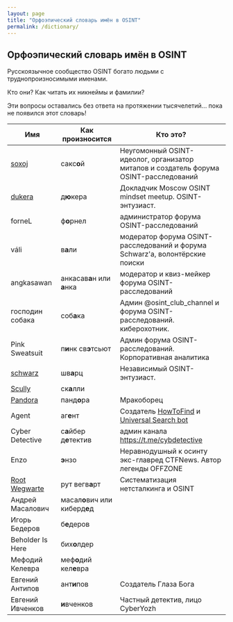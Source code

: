 ```yaml
---
layout: page
title: "Орфоэпический словарь имён в OSINT"
permalink: /dictionary/
---
```


## Орфоэпический словарь имён в OSINT

Русскоязычное сообщество OSINT богато людьми с труднопроизносимыми именами.

Кто они? Как читать их никнеймы и фамилии?

Эти вопросы оставались без ответа на протяжении тысячелетий...
пока не появился этот словарь!

| Имя         | Как произносится | Кто это? | 
| ----------- | ---------------- |--------- | 
| [soxoj](https://github.com/soxoj)       | сакс**о**й       | Неугомонный OSINT-идеолог, организатор митапов и создатель форума OSINT-расследований
| [dukera](https://t.me/dukera_ch)        | д**ю**кера       | Докладчик Moscow OSINT mindset meetup. OSINT-энтузиаст.
| forneL                                  | ф**о**рнел       | администратор форума OSINT-расследований         |    
| váli                                    | в**а**ли         | модератор форума OSINT-расследований и форума Schwarz'а, волонтёрские поиски        |    
| angkasawan                              | анкасав**а**н или **а**нка  | модератор и квиз-мейкер форума OSINT-расследований | 
| господин собака                         | соб**а**ка   | Админ @osint_club_channel и форума OSINT-расследований. киберохотник. | 
| Pink Sweatsuit                          | п**и**нк св**э**тсьют | Админ форума OSINT-расследований. Корпоративная аналитика |
| [schwarz](https://t.me/Schwarz_Osint)   | шв**а**рц        | Независимый OSINT-энтузиаст.        |
| [Scully](https://t.me/bsbjs7283i38jsiwkwkz)   | ск**а**лли | | 
| [Pandora](https://t.me/pandora_intelligence)  |  панд**о**ра       | Мракоборец |
| Agent                                   | аг**е**нт        | Создатель [HowToFind](https://t.me/HowToFind) и [Universal Search bot](https://t.me/UniversalSearchRobot) |  
| Cyber Detective | с**а**йбер д**е**тектив | админ канала https://t.me/cybdetective |
| Enzo                                    | **э**нзо                        | Неравнодушный к осинту экс-главред CTFNews. Автор легенды OFFZONE | 
| [Root Wegwarte](https://t.me/netstalking_overground)   | рут вегв**а**рт  | Систематизация нетсталкинга и OSINT
| Андрей Масалович | масал**о**вич или киберд**е**д |
| Игорь Бедеров    | б**е**деров  |         |   
| Beholder Is Here | бих**о**лдер |         |
| Мефодий Келевра  | меф**о**дий кел**е**вра |     |
| Евгений Антипов | ант**и**пов | Создатель Глаза Бога
| Евгений Ивченков | **и**вченков | Частный детектив, лицо CyberYozh
